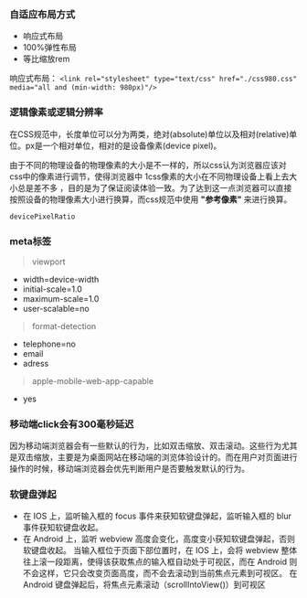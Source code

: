 

### 自适应布局方式
- 响应式布局
- 100%弹性布局
- 等比缩放rem

响应式布局：
`<link rel="stylesheet" type="text/css" href="./css980.css" media="all and (min-width: 980px)"/>`

### 逻辑像素或逻辑分辨率
在CSS规范中，长度单位可以分为两类，绝对(absolute)单位以及相对(relative)单位。px是一个相对单位，相对的是设备像素(device pixel)。

由于不同的物理设备的物理像素的大小是不一样的，所以css认为浏览器应该对css中的像素进行调节，使得浏览器中 1css像素的大小在不同物理设备上看上去大小总是差不多 ，目的是为了保证阅读体验一致。为了达到这一点浏览器可以直接按照设备的物理像素大小进行换算，而css规范中使用 **"参考像素"** 来进行换算。

`devicePixelRatio`

### meta标签
> viewport
- width=device-width
- initial-scale=1.0
- maximum-scale=1.0
- user-scalable=no
> format-detection
- telephone=no
- email
- adress
> apple-mobile-web-app-capable
- yes

### 移动端click会有300毫秒延迟
因为移动端浏览器会有一些默认的行为，比如双击缩放、双击滚动。这些行为尤其是双击缩放，主要是为桌面网站在移动端的浏览体验设计的。而在用户对页面进行操作的时候，移动端浏览器会优先判断用户是否要触发默认的行为。

### 软键盘弹起
- 在 IOS 上，监听输入框的 focus 事件来获知软键盘弹起，监听输入框的 blur 事件获知软键盘收起。
- 在 Android 上，监听 webview 高度会变化，高度变小获知软键盘弹起，否则软键盘收起。
当输入框位于页面下部位置时，在 IOS 上，会将 webview 整体往上滚一段距离，使得该获取焦点的输入框自动处于可视区，而在 Android 则不会这样，它只会改变页面高度，而不会去滚动到当前焦点元素到可视区。
在 Android 键盘弹起后，将焦点元素滚动（scrollIntoView()）到可视区







